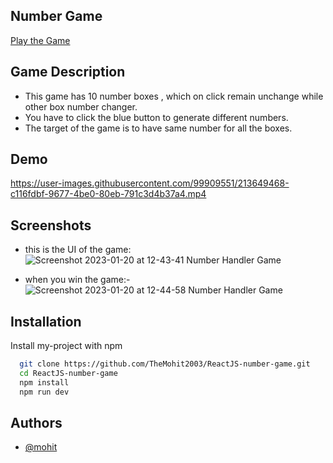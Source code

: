 
## Number Game

[Play the Game](https://gleaming-naiad-954309.netlify.app/)

## Game Description

- This game has 10 number boxes , which on click remain unchange while 
    other box number changer.
- You have to click the blue button to generate different numbers.
- The target of the game is to have same number for all the boxes.
  

## Demo



https://user-images.githubusercontent.com/99909551/213649468-c116fdbf-9677-4be0-80eb-791c3d4b37a4.mp4




## Screenshots

- this is the UI of the game:
 ![Screenshot 2023-01-20 at 12-43-41 Number Handler Game](https://user-images.githubusercontent.com/99909551/213649301-345311b1-47c5-4fd2-9d45-ea7017021c28.png)

- when you win the game:-
 ![Screenshot 2023-01-20 at 12-44-58 Number Handler Game](https://user-images.githubusercontent.com/99909551/213649413-15bb1916-bfd6-4e9c-8a35-e1d72d212438.png)

## Installation

Install my-project with npm

```bash
  git clone https://github.com/TheMohit2003/ReactJS-number-game.git
  cd ReactJS-number-game
  npm install
  npm run dev
```

    
## Authors

- [@mohit](https://www.linkedin.com/in/mohit-pardeshi-5792aa229/)

